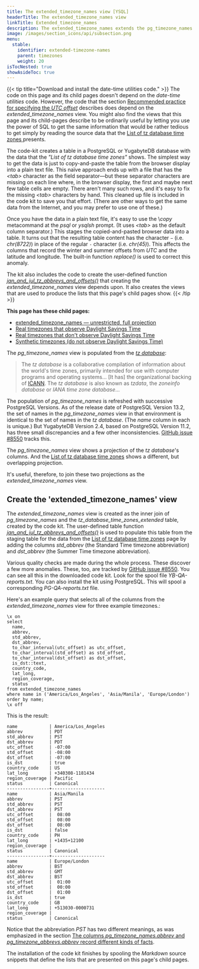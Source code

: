 ```yaml
---
title: The extended_timezone_names view [YSQL]
headerTitle: The extended_timezone_names view
linkTitle: Extended_timezone_names
description: The extended_timezone_names extends the pg_timezone_names view with extra columns from the tz database. [YSQL]
image: /images/section_icons/api/subsection.png
menu:
  stable:
    identifier: extended-timezone-names
    parent: timezones
    weight: 20
isTocNested: true
showAsideToc: true
---
```


{{< tip title="Download and install the date-time utilities code." >}}
The code on this page and its child pages doesn't depend on the _date-time utilities_ code. However, the code that the section [Recommended practice for specifying the _UTC offset_](../recommendation/) describes does depend on the _extended_timezone_names_ view. You might also find the views that this page and its child-pages describe to be ordinarily useful by letting you use the power of SQL to get the same information that would be rather tedious to get simply by reading the source data that the <a href="https://en.wikipedia.org/wiki/List_of_tz_database_time_zones" target="_blank">List of tz&nbsp;database time zones <i class="fas fa-external-link-alt"></i></a> presents.

The code-kit creates a table in a PostgreSQL or YugabyteDB database with the data that the _"List of tz&nbsp;database time zones"_ shows. The simplest way to get the data is just to copy-and-paste the table from the browser display into a plain text file. This naïve approach ends up with a file that has the _\<tab\>_ character as the field separator—but these separator characters are missing on each line where, in the browser display, the first and maybe next few table cells are empty. There aren't many such rows, and it's easy to fix the missing _\<tab\>_ characters by hand. This cleaned up file is included in the code kit to save you that effort. (There are other ways to get the same data from the Internet, and you may prefer to use one of these.)

Once you have the data in a plain text file, it's easy to use the \\_copy_ metacommand at the _psql_ or _ysqlsh_ prompt. (It uses _\<tab\>_ as the default column separator.) This stages the copied-and-pasted browser data into a table. It turns out that the resulting table content has the character `−` (i.e. _chr(8722)_) in place of the regular `-` character (i.e. _chr(45)_). This affects the columns that record the winter and summer offsets from _UTC_ and  the latitude and longitude. The built-in function _replace()_ is used to correct this anomaly.

The kit also includes the code to create the  user-defined function _[jan_and_jul_tz_abbrevs_and_offsets()](../catalog-views/#the-jan-and-jul-tz-abbrevs-and-offsets-table-function)_ that creating the _extended_timezone_names_ view depends upon. It also creates the views that are used to produce the lists that this page's child pages show.
{{< /tip >}}

**This page has these child pages:**

- [extended_timezone_names — unrestricted, full projection](./unrestricted-full-projection/)
- [Real timezones that observe Daylight Savings Time](./canonical-real-country-with-dst/)
- [Real timezones that don't observe Daylight Savings Time](./canonical-real-country-no-dst/)
- [Synthetic timezones (do not observe Daylight Savings Time)](./canonical-no-country-no-dst/)

The _pg_timezone_names_ view is populated from the _[tz&nbsp;database](https://en.wikipedia.org/wiki/Tz_database)_:

> The _tz&nbsp;database_ is a collaborative compilation of information about the world's time zones, primarily intended for use with computer programs and operating systems... [It has] the organizational backing of [ICANN](https://en.wikipedia.org/wiki/ICANN). The _tz&nbsp;database_ is also known as _tzdata_, the _zoneinfo database_ or _IANA time zone database_...

The population of _pg_timezone_names_ is refreshed with successive PostgreSQL Versions. As of the release date of PostgreSQL Version 13.2, the set of names in the _pg_timezone_names_ view in that environment is identical to the set of names in the _tz&nbsp;database_. (The _name_ column in each is unique.) But YugabyteDB Version 2.4, based on PostgreSQL Version 11.2, has three small discrepancies and a few other inconsistencies. [GitHub issue #8550](https://github.com/yugabyte/yugabyte-db/issues/8550) tracks this.

The _pg_timezone_names_ view shows a projection of the _tz&nbsp;database_'s columns. And the [List of tz&nbsp;database time zones](https://en.wikipedia.org/wiki/List_of_tz_database_time_zones) shows a different, but overlapping projection.

It's useful, therefore, to join these two projections as the _extended_timezone_names_ view.

## Create the 'extended_timezone_names' view

The _extended_timezone_names_ view is created as the inner join of  _pg_timezone_names_ and the _tz_database_time_zones_extended_ table, created by the code kit. The user-defined table function _[ jan_and_jul_tz_abbrevs_and_offsets()](../catalog-views/#the-jan-and-jul-tz-abbrevs-and-offsets-table-function)_ is used to populate this table from the staging table for the data from the [List of tz database time zones](https://en.wikipedia.org/wiki/List_of_tz_database_time_zones) page by adding the columns _std_abbrev_ (the Standard Time timezone abbreviation) and _dst_abbrev_ (the Summer Time timezone abbreviation).

Various quality checks are made during the whole process. These discover a few more anomalies. These, too, are tracked by [GitHub issue #8550](https://github.com/yugabyte/yugabyte-db/issues/8550). You can see all this in the downloaded code kit. Look for the spool file _YB-QA-reports.txt_. You can also install the kit using PostgreSQL. This will spool a corresponding _PG-QA-reports.txt_ file.

Here's an example query that selects all of the columns from the _extended_timezone_names_ view for three example timezones.:

```plpgsql
\x on
select
  name,
  abbrev,
  std_abbrev,
  dst_abbrev,
  to_char_interval(utc_offset) as utc_offset,
  to_char_interval(std_offset) as std_offset,
  to_char_interval(dst_offset) as dst_offset,
  is_dst::text,
  country_code,
  lat_long,
  region_coverage,
  status
from extended_timezone_names
where name in ('America/Los_Angeles', 'Asia/Manila', 'Europe/London')
order by name;
\x off
```

This is the result:

```output
name            | America/Los_Angeles
abbrev          | PDT
std_abbrev      | PST
dst_abbrev      | PDT
utc_offset      | -07:00
std_offset      | -08:00
dst_offset      | -07:00
is_dst          | true
country_code    | US
lat_long        | +340308-1181434
region_coverage | Pacific
status          | Canonical
----------------+--------------------
name            | Asia/Manila
abbrev          | PST
std_abbrev      | PST
dst_abbrev      | PST
utc_offset      |  08:00
std_offset      |  08:00
dst_offset      |  08:00
is_dst          | false
country_code    | PH
lat_long        | +1435+12100
region_coverage | 
status          | Canonical
----------------+--------------------
name            | Europe/London
abbrev          | BST
std_abbrev      | GMT
dst_abbrev      | BST
utc_offset      |  01:00
std_offset      |  00:00
dst_offset      |  01:00
is_dst          | true
country_code    | GB
lat_long        | +513030-0000731
region_coverage | 
status          | Canonical
```

Notice that the abbreviation _PST_ has two different meanings, as was emphasized in the section [The columns _pg_timezone_names.abbrev_ and _pg_timezone_abbrevs.abbrev_ record different kinds of facts](../#the-columns-pg-timezone-names-abbrev-and-pg-timezone-abbrevs-abbrev-record-different-kinds-of-facts).

The installation of the code kit finishes by spooling the _Markdown_ source snippets that define the lists that are presented on this page's child pages.
